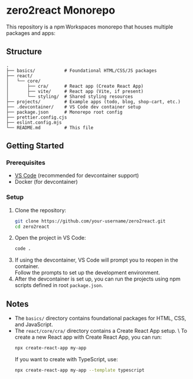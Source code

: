 # zero2react Monorepo

This repository is a npm Workspaces monorepo that houses multiple packages and apps:

## Structure

```
.
├── basics/           # Foundational HTML/CSS/JS packages
├── react/
│   └── core/
│       ├── cra/      # React app (Create React App)
│       ├── vite/     # React app (Vite, if present)
│       └── styling/  # Shared styling resources
├── projects/         # Example apps (todo, blog, shop-cart, etc.)
├── .devcontainer/    # VS Code dev container setup
├── package.json      # Monorepo root config
├── prettier.config.cjs
├── eslint.config.mjs
└── README.md         # This file
```

## Getting Started

### Prerequisites

- [VS Code](https://code.visualstudio.com/) (recommended for devcontainer support)
- Docker (for devcontainer)

### Setup

1. Clone the repository:
   ```bash
   git clone https://github.com/your-username/zero2react.git
   cd zero2react
   ```
2. Open the project in VS Code:
   ```bash
   code .
   ```
3. If using the devcontainer, VS Code will prompt you to reopen in the container.  
   Follow the prompts to set up the development environment.
4. After the devcontainer is set up, you can run the projects using npm scripts defined in root `package.json`.

## Notes

- The `basics/` directory contains foundational packages for HTML, CSS, and JavaScript.
- The `react/core/cra/` directory contains a Create React App setup. \\
  To create a new React app with Create React App, you can run:
  ```bash
  npx create-react-app my-app
  ```
  If you want to create with TypeScript, use:
  ```bash
  npx create-react-app my-app --template typescript
  ```
